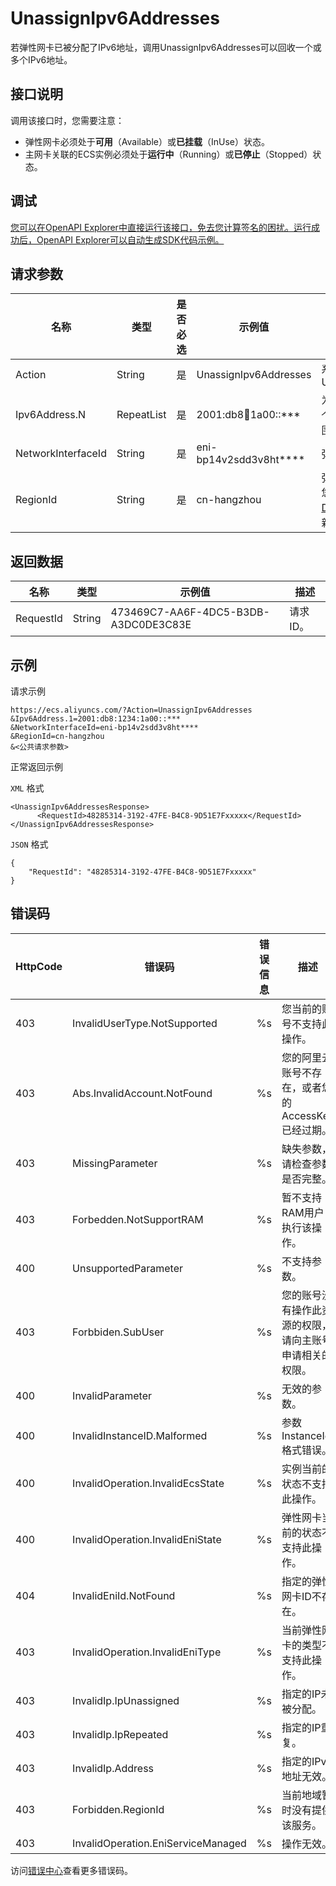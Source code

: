 # UnassignIpv6Addresses

若弹性网卡已被分配了IPv6地址，调用UnassignIpv6Addresses可以回收一个或多个IPv6地址。

## 接口说明

调用该接口时，您需要注意：

-   弹性网卡必须处于**可用**（Available）或**已挂载**（InUse）状态。
-   主网卡关联的ECS实例必须处于**运行中**（Running）或**已停止**（Stopped）状态。

## 调试

[您可以在OpenAPI Explorer中直接运行该接口，免去您计算签名的困扰。运行成功后，OpenAPI Explorer可以自动生成SDK代码示例。](https://api.aliyun.com/#product=Ecs&api=UnassignIpv6Addresses&type=RPC&version=2014-05-26)

## 请求参数

|名称|类型|是否必选|示例值|描述|
|--|--|----|---|--|
|Action|String|是|UnassignIpv6Addresses|系统规定参数。取值：UnassignIpv6Addresses |
|Ipv6Address.N|RepeatList|是|2001:db8:1234:1a00::\*\*\*|为弹性网卡指定一个或多个IPv6地址。N的取值范围仅支持1。 |
|NetworkInterfaceId|String|是|eni-bp14v2sdd3v8ht\*\*\*\*|弹性网卡ID。 |
|RegionId|String|是|cn-hangzhou|弹性网卡所在地域的ID。您可以调用[DescribeRegions](~~25609~~)查看最新的阿里云地域列表。 |

## 返回数据

|名称|类型|示例值|描述|
|--|--|---|--|
|RequestId|String|473469C7-AA6F-4DC5-B3DB-A3DC0DE3C83E|请求ID。 |

## 示例

请求示例

```
https://ecs.aliyuncs.com/?Action=UnassignIpv6Addresses
&Ipv6Address.1=2001:db8:1234:1a00::***
&NetworkInterfaceId=eni-bp14v2sdd3v8ht****
&RegionId=cn-hangzhou
&<公共请求参数>
```

正常返回示例

`XML` 格式

```
<UnassignIpv6AddressesResponse>
      <RequestId>48285314-3192-47FE-B4C8-9D51E7Fxxxxx</RequestId>
</UnassignIpv6AddressesResponse>
```

`JSON` 格式

```
{
    "RequestId": "48285314-3192-47FE-B4C8-9D51E7Fxxxxx"
}
```

## 错误码

|HttpCode|错误码|错误信息|描述|
|--------|---|----|--|
|403|InvalidUserType.NotSupported|%s|您当前的账号不支持此操作。|
|403|Abs.InvalidAccount.NotFound|%s|您的阿里云账号不存在，或者您的AccessKey已经过期。|
|403|MissingParameter|%s|缺失参数，请检查参数是否完整。|
|403|Forbedden.NotSupportRAM|%s|暂不支持RAM用户执行该操作。|
|400|UnsupportedParameter|%s|不支持参数。|
|403|Forbbiden.SubUser|%s|您的账号没有操作此资源的权限，请向主账号申请相关的权限。|
|400|InvalidParameter|%s|无效的参数。|
|400|InvalidInstanceID.Malformed|%s|参数InstanceId格式错误。|
|400|InvalidOperation.InvalidEcsState|%s|实例当前的状态不支持此操作。|
|400|InvalidOperation.InvalidEniState|%s|弹性网卡当前的状态不支持此操作。|
|404|InvalidEniId.NotFound|%s|指定的弹性网卡ID不存在。|
|403|InvalidOperation.InvalidEniType|%s|当前弹性网卡的类型不支持此操作。|
|403|InvalidIp.IpUnassigned|%s|指定的IP未被分配。|
|403|InvalidIp.IpRepeated|%s|指定的IP重复。|
|403|InvalidIp.Address|%s|指定的IPv6地址无效。|
|403|Forbidden.RegionId|%s|当前地域暂时没有提供该服务。|
|403|InvalidOperation.EniServiceManaged|%s|操作无效。|

访问[错误中心](https://error-center.aliyun.com/status/product/Ecs)查看更多错误码。

